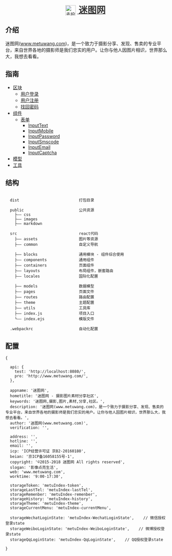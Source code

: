 <div align="center">
  <a href="https://www.metuwang.com/" target="_blank" rel="noopener noreferrer nofollow">
    <img src="http://www.metuwang.com/favicon.png" width="auto" height="32px" alt="去投网logo" style=" position: relative; right: 5px;top:6px;" />
    <strong style="color: #333; font-size: 28px; line-height: 32px;">迷图网</strong>
  </a>
</div>

## 介绍

迷图网(www.metuwang.com)，是一个致力于摄影分享、发现、售卖的专业平台，来自世界各地的摄影师是我们忠实的用户。让你与他人因图片相识，世界那么大，我想去看看。


## 指南

- [区块](block/README.md)
  - [用户登录](block/User/UserLogin.md)
  - [用户注册](block/User/UserRegister.md)
  - [找回密码](block/User/PsdReset.md)
- [组件](components/README.md)
  - [表单](components/Form/README.md)
    - [InputText](components/Form/InputText.md)
    - [InputMobile](components/Form/InputMobile.md)
    - [InputPassword](components/Form/InputPassword.md)
    - [InputSmscode](components/Form/InputSmscode.md)
    - [InputEmail](components/Form/InputEmail.md)
    - [InputCaptcha](components/Form/InputCaptcha.md)
- [模型](model/README.md)
- [工具](utils/README.md)


## 结构

```

  dist                          打包目录

  public                        公共资源
    ├—— css
    ├—— images
    ├—— markdown

  src                           react代码
    ├—— assets                  图片等资源
    ├—— common                  自定义导航

    ├—— blocks                  通用模块 - 组件综合使用
    ├—— components              通用组件
    ├—— containers              页面组件
    ├—— layouts                 布局组件，嵌套路由
    ├—— locales                 国际化配置

    ├—— models                  数据模型
    ├—— pages                   页面文件
    ├—— routes                  路由配置
    ├—— theme                   主题配置
    ├—— utils                   工具库
    ├—— index.js                项目入口
    └—— index.ejs               模版文件

  .webpackrc                    自动化配置

```


## 配置

```
{

  api: {
    test: 'http://localhost:8080/',
    pro: 'http://www.metuwang.com/',
  },

  appname: '迷图网',
  hometitle: '迷图网 - 摄影图片素材分享社区',
  keywords: '迷图网,摄影,图片,素材,分享,社区。',
  description: '迷图网(www.metuwang.com)，是一个致力于摄影分享、发现、售卖的专业平台，来自世界各地的摄影师是我们忠实的用户。让你与他人因图片相识，世界那么大，我想去看看。',
  author: '迷图网(www.metuwang.com)',
  verification: '',

  address: '',
  hotline: '',
  email: '',
  icp: 'ICP经营许可证 京B2-20160180',
  beian: '京ICP备16058155号-1',
  copyright: '©2015-2018 迷图网 All rights reserved',
  slogan: '影像点亮生活',
  web: 'www.metuwang.com',
  worktime: '9:00-17:30',

  storageToken: 'metuIndex-token',
  storageLastTel: 'metuIndex-lastTel',
  storageRemenber: 'metuIndex-remenber',
  storageHistory: 'metuIndex-history',
  storageTheme: 'metuIndex-theme',
  storageCurrentMenu: 'metuIndex-currentMenu',

  storageWechatLoginState: 'metuIndex-WechatLoginState',    // 微信授权登录state
  storageWeiboLoginState: 'metuIndex-WeiboLoginState',    // 微博授权登录state
  storageQqLoginState: 'metuIndex-QqLoginState',    // QQ授权登录state

}
```

<!-- Gitbook 一键部署至 GitHub Pages -->

<!-- 1. npm install g gh-pages -->

<!-- 2. gitbook build -->

<!-- 3. gh-pages -d _book -->